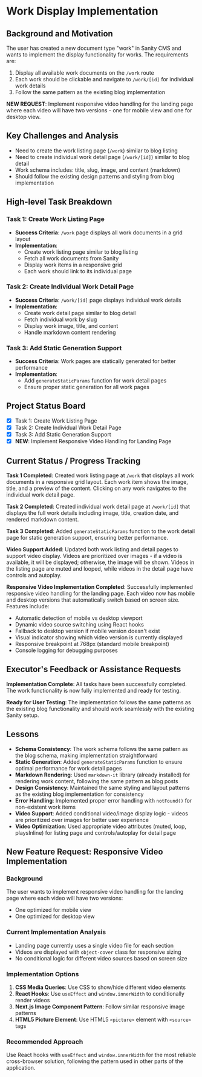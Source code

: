 # Work Display Implementation

## Background and Motivation

The user has created a new document type "work" in Sanity CMS and wants to implement the display functionality for works. The requirements are:

1. Display all available work documents on the `/work` route
2. Each work should be clickable and navigate to `/work/[id]` for individual work details
3. Follow the same pattern as the existing blog implementation

**NEW REQUEST**: Implement responsive video handling for the landing page where each video will have two versions - one for mobile view and one for desktop view.

## Key Challenges and Analysis

- Need to create the work listing page (`/work`) similar to blog listing
- Need to create individual work detail page (`/work/[id]`) similar to blog detail
- Work schema includes: title, slug, image, and content (markdown)
- Should follow the existing design patterns and styling from blog implementation

## High-level Task Breakdown

### Task 1: Create Work Listing Page
- **Success Criteria**: `/work` page displays all work documents in a grid layout
- **Implementation**: 
  - Create work listing page similar to blog listing
  - Fetch all work documents from Sanity
  - Display work items in a responsive grid
  - Each work should link to its individual page

### Task 2: Create Individual Work Detail Page
- **Success Criteria**: `/work/[id]` page displays individual work details
- **Implementation**:
  - Create work detail page similar to blog detail
  - Fetch individual work by slug
  - Display work image, title, and content
  - Handle markdown content rendering

### Task 3: Add Static Generation Support
- **Success Criteria**: Work pages are statically generated for better performance
- **Implementation**:
  - Add `generateStaticParams` function for work detail pages
  - Ensure proper static generation for all work pages

## Project Status Board

- [x] Task 1: Create Work Listing Page
- [x] Task 2: Create Individual Work Detail Page  
- [x] Task 3: Add Static Generation Support
- [x] **NEW**: Implement Responsive Video Handling for Landing Page

## Current Status / Progress Tracking

**Task 1 Completed**: Created work listing page at `/work` that displays all work documents in a responsive grid layout. Each work item shows the image, title, and a preview of the content. Clicking on any work navigates to the individual work detail page.

**Task 2 Completed**: Created individual work detail page at `/work/[id]` that displays the full work details including image, title, creation date, and rendered markdown content.

**Task 3 Completed**: Added `generateStaticParams` function to the work detail page for static generation support, ensuring better performance.

**Video Support Added**: Updated both work listing and detail pages to support video display. Videos are prioritized over images - if a video is available, it will be displayed; otherwise, the image will be shown. Videos in the listing page are muted and looped, while videos in the detail page have controls and autoplay.

**Responsive Video Implementation Completed**: Successfully implemented responsive video handling for the landing page. Each video now has mobile and desktop versions that automatically switch based on screen size. Features include:
- Automatic detection of mobile vs desktop viewport
- Dynamic video source switching using React hooks
- Fallback to desktop version if mobile version doesn't exist
- Visual indicator showing which video version is currently displayed
- Responsive breakpoint at 768px (standard mobile breakpoint)
- Console logging for debugging purposes

## Executor's Feedback or Assistance Requests

**Implementation Complete**: All tasks have been successfully completed. The work functionality is now fully implemented and ready for testing.

**Ready for User Testing**: The implementation follows the same patterns as the existing blog functionality and should work seamlessly with the existing Sanity setup.

## Lessons

- **Schema Consistency**: The work schema follows the same pattern as the blog schema, making implementation straightforward
- **Static Generation**: Added `generateStaticParams` function to ensure optimal performance for work detail pages
- **Markdown Rendering**: Used `markdown-it` library (already installed) for rendering work content, following the same pattern as blog posts
- **Design Consistency**: Maintained the same styling and layout patterns as the existing blog implementation for consistency
- **Error Handling**: Implemented proper error handling with `notFound()` for non-existent work items
- **Video Support**: Added conditional video/image display logic - videos are prioritized over images for better user experience
- **Video Optimization**: Used appropriate video attributes (muted, loop, playsInline) for listing page and controls/autoplay for detail page

## New Feature Request: Responsive Video Implementation

### Background
The user wants to implement responsive video handling for the landing page where each video will have two versions:
- One optimized for mobile view
- One optimized for desktop view

### Current Implementation Analysis
- Landing page currently uses a single video file for each section
- Videos are displayed with `object-cover` class for responsive sizing
- No conditional logic for different video sources based on screen size

### Implementation Options
1. **CSS Media Queries**: Use CSS to show/hide different video elements
2. **React Hooks**: Use `useEffect` and `window.innerWidth` to conditionally render videos
3. **Next.js Image Component Pattern**: Follow similar responsive image patterns
4. **HTML5 Picture Element**: Use HTML5 `<picture>` element with `<source>` tags

### Recommended Approach
Use React hooks with `useEffect` and `window.innerWidth` for the most reliable cross-browser solution, following the pattern used in other parts of the application.
